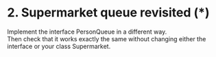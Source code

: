 # 2. Supermarket queue revisited (*)
Implement the interface PersonQueue in a different way.  
Then check that it works exactly the same without changing either 
the interface or your class Supermarket.